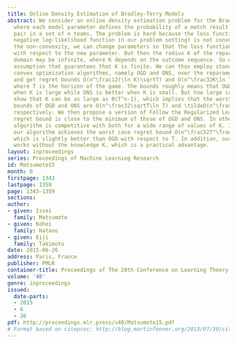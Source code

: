 ```yaml
---
title: Online Density Estimation of Bradley-Terry Models
abstract: We consider an online density estimation problem for the Bradley-Terry model,
  where each model parameter defines the probability of a match result between any
  pair in a set of n teams. The problem is hard because the loss function (i.e., the
  negative log-likelihood function in our problem setting) is not convex. To avoid
  the non-convexity, we can change parameters so that the loss function becomes convex
  with respect to the new parameter. But then the radius K of the reparameterized
  domain may be infinite, where K depends on the outcome sequence. So we put a mild
  assumption that guarantees that K is finite. We can thus employ standard online
  convex optimization algorithms, namely OGD and ONS, over the reparameterized domain,
  and get regret bounds O(n^\frac12(\ln K)\sqrtT) and O(n^\frac32K\ln T), respectively,
  where T is the horizon of the game. The bounds roughly means that OGD is better
  when K is large while ONS is better when K is small. But how large can K be? We
  show that K can be as large as Θ(T^n-1), which implies that the worst case regret
  bounds of OGD and ONS are O(n^\frac32\sqrtT\ln T) and \tildeO(n^\frac32(T)^n-1),
  respectively. We then propose a version of Follow the Regularized Leader, whose
  regret bound is close to the minimum of those of OGD and ONS. In other words, our
  algorithm is competitive with both for a wide range of values of K. In particular,
  our algorithm achieves the worst case regret bound O(n^\frac52T^\frac13 \ln T),
  which is slightly better than OGD with respect to T. In addition, our algorithm
  works without the knowledge K, which is a practical advantage.
layout: inproceedings
series: Proceedings of Machine Learning Research
id: Matsumoto15
month: 0
firstpage: 1343
lastpage: 1359
page: 1343-1359
sections: 
author:
- given: Issei
  family: Matsumoto
- given: Kohei
  family: Hatano
- given: Eiji
  family: Takimoto
date: 2015-06-26
address: Paris, France
publisher: PMLR
container-title: Proceedings of The 28th Conference on Learning Theory
volume: '40'
genre: inproceedings
issued:
  date-parts:
  - 2015
  - 6
  - 26
pdf: http://proceedings.mlr.press/v40/Matsumoto15.pdf
# Format based on citeproc: http://blog.martinfenner.org/2013/07/30/citeproc-yaml-for-bibliographies/
---
```

